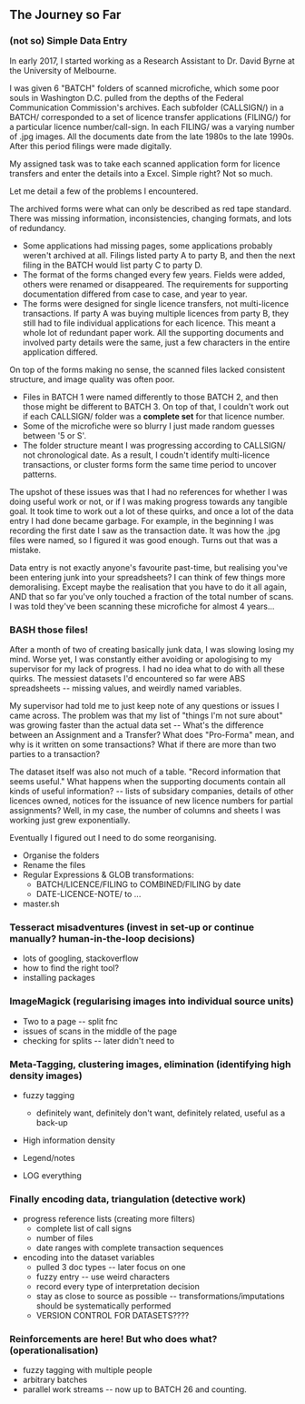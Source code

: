 ## The Journey so Far

### (not so) Simple Data Entry
In early 2017, I started working as a Research Assistant to Dr. David Byrne at the University of Melbourne. 

I was given 6 "BATCH" folders of scanned microfiche, which some poor souls in Washington D.C. pulled from the depths of the Federal Communication Commission's archives. Each subfolder (CALLSIGN/) in a BATCH/ corresponded to a set of licence transfer applications (FILING/) for a particular licence number/call-sign. In each FILING/ was a varying number of .jpg images. All the documents date from the late 1980s to the late 1990s. After this period filings were made digitally.  

My assigned task was to take each scanned application form for licence transfers and enter the details into a Excel. Simple right? Not so much. 

Let me detail a few of the problems I encountered. 

The archived forms were what can only be described as red tape standard. There was missing information, inconsistencies, changing formats, and lots of redundancy. 

- Some applications had missing pages, some applications probably weren't archived at all. Filings listed party A to party B, and then the next filing in the BATCH would list party C to party D. 
- The format of the forms changed every few years. Fields were added, others were renamed or disappeared. The requirements for supporting documentation differed from case to case, and year to year.
- The forms were designed for single licence transfers, not multi-licence transactions. If party A was buying multiple licences from party B, they still had to file individual applications for each licence. This meant a whole lot of redundant paper work. All the supporting documents and involved party details were the same, just a few characters in the entire application differed. 

On top of the forms making no sense, the scanned files lacked consistent structure, and image quality was often poor. 

- Files in BATCH 1 were named differently to those BATCH 2, and then those might be different to BATCH 3. On top of that, I couldn't work out if each CALLSIGN/ folder was a **complete set** for that licence number. 
- Some of the microfiche were so blurry I just made random guesses between '5 or S'.
- The folder structure meant I was progressing according to CALLSIGN/ not chronological date. As a result, I coudn't identify multi-licence transactions, or cluster forms form the same time period to uncover patterns.

The upshot of these issues was that I had no references for whether I was doing useful work or not, or if I was making progress towards any tangible goal. It took time to work out a lot of these quirks, and once a lot of the data entry I had done became garbage. For example, in the beginning I was recording the first date I saw as the transaction date. It was how the .jpg files were named, so I figured it was good enough. Turns out that was a mistake. 

Data entry is not exactly anyone's favourite past-time, but realising you've been entering junk into your spreadsheets? I can think of few things more demoralising. Except maybe the realisation that you have to do it all again, AND that so far you've only touched a fraction of the total number of scans. I was told they've been scanning these microfiche for almost 4 years...

### BASH those files!

After a month of two of creating basically junk data, I was slowing losing my mind. Worse yet, I was constantly either avoiding or apologising to my supervisor for my lack of progress. I had no idea what to do with all these quirks. The messiest datasets I'd encountered so far were ABS spreadsheets -- missing values, and weirdly named variables. 

My supervisor had told me to just keep note of any questions or issues I came across. The problem was that my list of "things I'm not sure about" was growing faster than the actual data set -- What's the difference between an Assignment and a Transfer? What does "Pro-Forma" mean, and why is it written on some transactions? What if there are more than two parties to a transaction? 

The dataset itself was also not much of a table. "Record information that seems useful." What happens when the supporting documents contain all kinds of useful information? -- lists of subsidary companies, details of other licences owned, notices for the issuance of new licence numbers for partial assignments? Well, in my case, the number of columns and sheets I was working just grew exponentially. 

Eventually I figured out I need to do some reorganising. 

- Organise the folders
- Rename the files
- Regular Expressions & GLOB transformations:
     - BATCH/LICENCE/FILING to COMBINED/FILING by date
     - DATE-LICENCE-NOTE/ to ... 
- master.sh


### Tesseract misadventures (invest in set-up or continue manually? human-in-the-loop decisions)

- lots of googling, stackoverflow
- how to find the right tool?
- installing packages

### ImageMagick (regularising images into individual source units)

- Two to a page -- split fnc
- issues of scans in the middle of the page
- checking for splits -- later didn't need to

### Meta-Tagging, clustering images, elimination (identifying high density images)

- fuzzy tagging 
     - definitely want, definitely don't want, definitely related, useful as a back-up

- High information density
- Legend/notes
- LOG everything

### Finally encoding data, triangulation (detective work)

- progress reference lists (creating more filters)
     - complete list of call signs
     - number of files
     - date ranges with complete transaction sequences
- encoding into the dataset variables
     - pulled 3 doc types -- later focus on one
     - fuzzy entry -- use weird characters
     - record every type of interpretation decision 
     - stay as close to source as possible -- transformations/imputations should be systematically performed
     - VERSION CONTROL FOR DATASETS????

### Reinforcements are here! But who does what? (operationalisation)

- fuzzy tagging with multiple people
- arbitrary batches
- parallel work streams -- now up to BATCH 26 and counting. 






